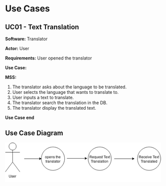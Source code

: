 # Use Cases

## UC01 - Text Translation
**Software:** Translator

**Actor:** User

**Requirements:** User opened the translator

**Use Case:**

**MSS:**
1. The translator asks about the language to be translated.
2. User selects the language that wants to translate to.
3. User inputs a text to translate.
4. The translator search the translation in the DB.
5. The translator display the translated text.

**Use Case end**

## Use Case Diagram

![diagram](testD.png)
